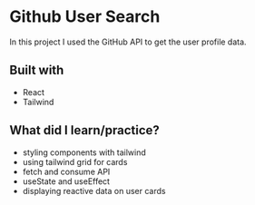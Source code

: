 # Github User Search

In this project I used the GitHub API to get the user profile data.
## Built with
- React
- Tailwind

## What did I learn/practice?
- styling components with tailwind
- using tailwind grid for cards
- fetch and consume API
- useState and useEffect
- displaying reactive data on user cards